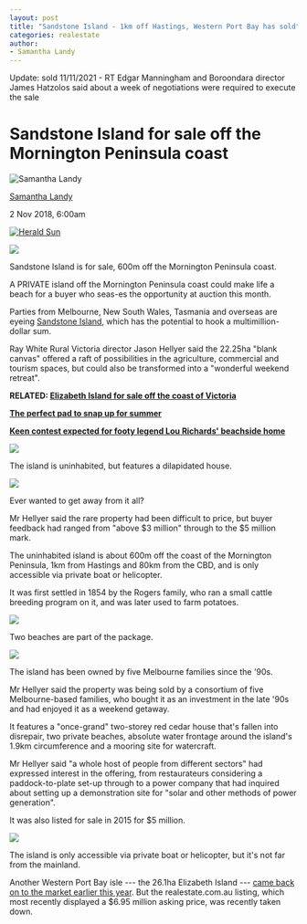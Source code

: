```yaml
---
layout: post
title: "Sandstone Island - 1km off Hastings, Western Port Bay has sold"
categories: realestate
author:
- Samantha Landy
---
```


Update: sold 11/11/2021 - RT Edgar Manningham and Boroondara director James Hatzolos said about a week of negotiations were required to execute the sale 


Sandstone Island for sale off the Mornington Peninsula coast
============================================================

![Samantha Landy](https://www.realestate.com.au/blog/images/2464x2545-fit,progressive/2019/01/16153819/CHP_Export_175655793_Herald-Sun-realestate-reporter-Samantha-Landy.-Picture-Josie-Hayden1.jpg "Samantha Landy")

[Samantha Landy](https://www.realestate.com.au/news/author/samantha-landy/)

2 Nov 2018, 6:00am

[![Herald Sun](https://www.realestate.com.au/news/wp-content/themes/REA/library/images/news/herald-sun.svg)](http://heraldsun.com.au/ "Return to Herald Sun")

![](https://www.realestate.com.au/blog/images/726x408-fit,progressive/2018/11/02060018/capi_38b8c062e891836de95096bb8fb6e282_d2d23018c151eafb9a1cd68fcbaf18a3.jpeg)

Sandstone Island is for sale, 600m off the Mornington Peninsula coast.

A PRIVATE island off the Mornington Peninsula coast could make life a beach for a buyer who seas-es the opportunity at auction this month.

Parties from Melbourne, New South Wales, Tasmania and overseas are eyeing [Sandstone Island](https://www.realestate.com.au/property-lifestyle-vic-bittern-7993690), which has the potential to hook a multimillion-dollar sum.

Ray White Rural Victoria director Jason Hellyer said the 22.25ha "blank canvas" offered a raft of possibilities in the agriculture, commercial and tourism spaces, but could also be transformed into a "wonderful weekend retreat".

**RELATED: [Elizabeth Island for sale off the coast of Victoria\
](https://www.realestate.com.au/news/elizabeth-island-for-sale-off-the-coast-of-victoria/?rsf=syn:news:nca:hs:socref)**

**[The perfect pad to snap up for summer](https://www.realestate.com.au/news/blairgowrie-coastal-charmer-the-perfect-house-purchase-heading-into-summer/?rsf=syn:news:nca:hs:socref)**

**[Keen contest expected for footy legend Lou Richards' beachside home](https://www.realestate.com.au/news/keen-contest-expected-for-footy-legends-beachside-home/?rsf=syn:news:nca:hs:socref)**

**[](https://www.realestate.com.au/news/keen-contest-expected-for-footy-legends-beachside-home/?rsf=syn:news:nca:hs:spa)**

![](https://www.realestate.com.au/blog/images/762x429-fit,progressive/2018/11/02060004/capi_38b8c062e891836de95096bb8fb6e282_fdc6f22842f1467037a2ed7303cf4bc5.jpeg)

The island is uninhabited, but features a dilapidated house.

![](https://www.realestate.com.au/blog/images/762x429-fit,progressive/2018/11/02060006/capi_38b8c062e891836de95096bb8fb6e282_05f0a2fc8afa8066dc951e2ff18f962c.jpeg)

Ever wanted to get away from it all?

Mr Hellyer said the rare property had been difficult to price, but buyer feedback had ranged from "above $3 million" through to the $5 million mark.

The uninhabited island is about 600m off the coast of the Mornington Peninsula, 1km from Hastings and 80km from the CBD, and is only accessible via private boat or helicopter.

It was first settled in 1854 by the Rogers family, who ran a small cattle breeding program on it, and was later used to farm potatoes.

![](https://www.realestate.com.au/blog/images/762x429-fit,progressive/2018/11/02060008/capi_38b8c062e891836de95096bb8fb6e282_03ae3ddecee6fa1bcaa583f0d4c5c25f.jpeg)

Two beaches are part of the package.

![](https://www.realestate.com.au/blog/images/762x429-fit,progressive/2018/11/02060010/capi_38b8c062e891836de95096bb8fb6e282_5ada1797a92978a01563e7ba13904d34.jpeg)

The island has been owned by five Melbourne families since the '90s.

Mr Hellyer said the property was being sold by a consortium of five Melbourne-based families, who bought it as an investment in the late '90s and had enjoyed it as a weekend getaway.

It features a "once-grand" two-storey red cedar house that's fallen into disrepair, two private beaches, absolute water frontage around the island's 1.9km circumference and a mooring site for watercraft.

Mr Hellyer said "a whole host of people from different sectors" had expressed interest in the offering, from restaurateurs considering a paddock-to-plate set-up through to a power company that had inquired about setting up a demonstration site for "solar and other methods of power generation".

It was also listed for sale in 2015 for $5 million.

![](https://www.realestate.com.au/blog/images/762x429-fit,progressive/2018/11/02060013/capi_38b8c062e891836de95096bb8fb6e282_38f574f010ca4fb638004e9c3649eab4.jpeg)

The island is only accessible via private boat or helicopter, but it's not far from the mainland.

Another Western Port Bay isle --- the 26.1ha Elizabeth Island --- [came back on to the market earlier this year](https://www.realestate.com.au/news/elizabeth-island-for-sale-off-the-coast-of-victoria/?rsf=syn:news:nca:hs:spa). But the realestate.com.au listing, which most recently displayed a $6.95 million asking price, was recently taken down.
